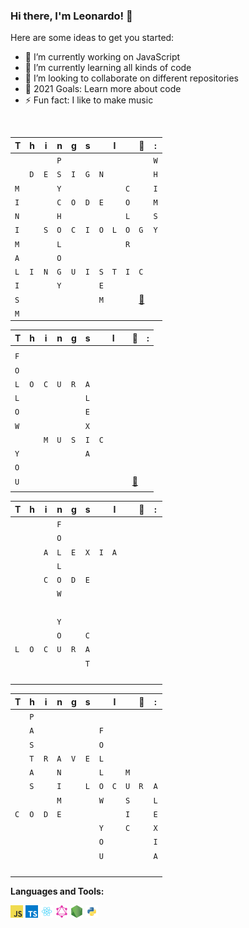 ### Hi there, I'm Leonardo! 👋

Here are some ideas to get you started:

- 🔭 I’m currently working on JavaScript
- 🌱 I’m currently learning all kinds of code
- 👯 I’m looking to collaborate on different repositories 
- 🥅 2021 Goals: Learn more about code
- ⚡ Fun fact: I like to make music

<br />

|T|h|i|n|g|s||I||💚|:|
| - | - | - | - | - | - | - | - | - | - | - |
| | | |`P`| | | | | | |`W`|
| |`D`|`E`|`S`|`I`|`G`|`N`| | | |`H`|
|`M`| | |`Y`| | | | |`C`| |`I`|
|`I`| | |`C`|`O`|`D`|`E`| |`O`| |`M`|
|`N`| | |`H`| | | | |`L`| |`S`|
|`I`| |`S`|`O`|`C`|`I`|`O`|`L`|`O`|`G`|`Y`|
|`M`| | |`L`| | | | |`R`| | |
|`A`| | |`O`| | | | | | | |
|`L`|`I`|`N`|`G`|`U`|`I`|`S`|`T`|`I`|`C`| |
|`I`| | |`Y`| | |`E`| | | | |
|`S`| | | | | |`M`| | |[📸](https://www.instagram.com/leo.rikkipip/)| |
|`M`| | | | | | | | | | |

T|h|i|n|g|s||I||💚|:|
| - | - | - | - | - | - | - | - | - | - | - |
| | | | | | | | | | | |
|`F`| | | | | | | | | | |
|`O`| | | | | | | | | | |
|`L`|`O`|`C`|`U`|`R`|`A`| | | | | |
|`L`| | | | |`L`| | | | | |
|`O`| | | | |`E`| | | | | |
|`W`| | | | |`X`| | | | | |
| | |`M`|`U`|`S`|`I`|`C`| | | | |
|`Y`| | | | |`A`| | | | | |
|`O`| | | | | | | | | | |
|`U`| | | | | | | | |[📸](https://www.instagram.com/leo.rikkipip/)| |
| | | | | | | | | | | |

T|h|i|n|g|s||I||:green_heart:|:|
| - | - | - | - | - | - | - | - | - | - | - |
|` `|` `|` `|`F`|` `|` `|` `|` `|` `|` `|` `|
|` `|` `|` `|`O`|` `|` `|` `|` `|` `|` `|` `|
|` `|` `|`A`|`L`|`E`|`X`|`I`|`A`|` `|` `|` `|
|` `|` `|` `|`L`|` `|` `|` `|` `|` `|` `|` `|
|` `|` `|`C`|`O`|`D`|`E`|` `|` `|` `|` `|` `|
|` `|` `|` `|`W`|` `|` `|` `|` `|` `|` `|` `|
|` `|` `|` `|` `|` `|` `|` `|` `|` `|` `|` `|
|` `|` `|` `|`Y`|` `|` `|` `|` `|` `|` `|` `|
|` `|` `|` `|`O`|` `|`C`|` `|` `|` `|` `|` `|
|`L`|`O`|`C`|`U`|`R`|`A`|` `|` `|` `|` `|` `|
|` `|` `|` `|` `|` `|`T`|` `|` `|` `|` `|` `|
|` `|` `|` `|` `|` `|` `|` `|` `|` `|` `|` `|

T|h|i|n|g|s||I||:green_heart:|:|
| - | - | - | - | - | - | - | - | - | - | - |
|` `|`P`|` `|` `|` `|` `|` `|` `|` `|` `|` `|
|` `|`A`|` `|` `|` `|` `|`F`|` `|` `|` `|` `|
|` `|`S`|` `|` `|` `|` `|`O`|` `|` `|` `|` `|
|` `|`T`|`R`|`A`|`V`|`E`|`L`|` `|` `|` `|` `|
|` `|`A`|` `|`N`|` `|` `|`L`|` `|`M`|` `|` `|
|` `|`S`|` `|`I`|` `|`L`|`O`|`C`|`U`|`R`|`A`|
|` `|` `|` `|`M`|` `|` `|`W`|` `|`S`|` `|`L`|
|`C`|`O`|`D`|`E`|` `|` `|` `|` `|`I`|` `|`E`|
|` `|` `|` `|` `|` `|` `|`Y`|` `|`C`|` `|`X`|
|` `|` `|` `|` `|` `|` `|`O`|` `|` `|` `|`I`|
|` `|` `|` `|` `|` `|` `|`U`|` `|` `|` `|`A`|
|` `|` `|` `|` `|` `|` `|` `|` `|` `|` `|` `|

**Languages and Tools:**  

<code><img height="20" src="https://raw.githubusercontent.com/github/explore/80688e429a7d4ef2fca1e82350fe8e3517d3494d/topics/javascript/javascript.png"></code>
<code><img height="20" src="https://raw.githubusercontent.com/github/explore/80688e429a7d4ef2fca1e82350fe8e3517d3494d/topics/typescript/typescript.png"></code>
<code><img height="20" src="https://raw.githubusercontent.com/github/explore/80688e429a7d4ef2fca1e82350fe8e3517d3494d/topics/react/react.png"></code>
<code><img height="20" src="https://raw.githubusercontent.com/github/explore/5c058a388828bb5fde0bcafd4bc867b5bb3f26f3/topics/graphql/graphql.png"></code>
<code><img height="20" src="https://raw.githubusercontent.com/github/explore/80688e429a7d4ef2fca1e82350fe8e3517d3494d/topics/nodejs/nodejs.png"></code>
<code><img height="20" src="https://raw.githubusercontent.com/github/explore/80688e429a7d4ef2fca1e82350fe8e3517d3494d/topics/python/python.png"></code>
